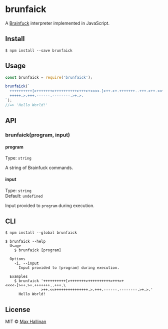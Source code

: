 # brunfaick

A [Brainfuck](https://en.wikipedia.org/wiki/Brainfuck) interpreter implemented
in JavaScript.

## Install

```
$ npm install --save brunfaick
```


## Usage

```js
const brunfaick = require('brunfaick');

brunfaick(`
  ++++++++++[>+++++++>++++++++++>+++>+<<<<-]>++.>+.+++++++..+++.>++.<<++++++++++
  +++++.>.+++.------.--------.>+.>.
`);
//=> 'Hello World!'
```


## API

### brunfaick(program, input)

#### program

Type: `string`

A string of Brainfuck commands.

#### input

Type: `string`<br>
Default: `undefined`

Input provided to `program` during execution.



## CLI

```
$ npm install --global brunfaick
```

```
$ brunfaick --help
  Usage
    $ brunfaick [program]

  Options
    -i, --input
      Input provided to [program] during execution.

  Examples
    $ brunfaick '++++++++++[>+++++++>++++++++++>+++>+<<<<-]>++.>+.+++++++..+++.\
                >++.<<+++++++++++++++.>.+++.------.--------.>+.>.'
      Hello World!
```


## License

MIT © [Max Hallinan](https://github.com/maxhallinan)
